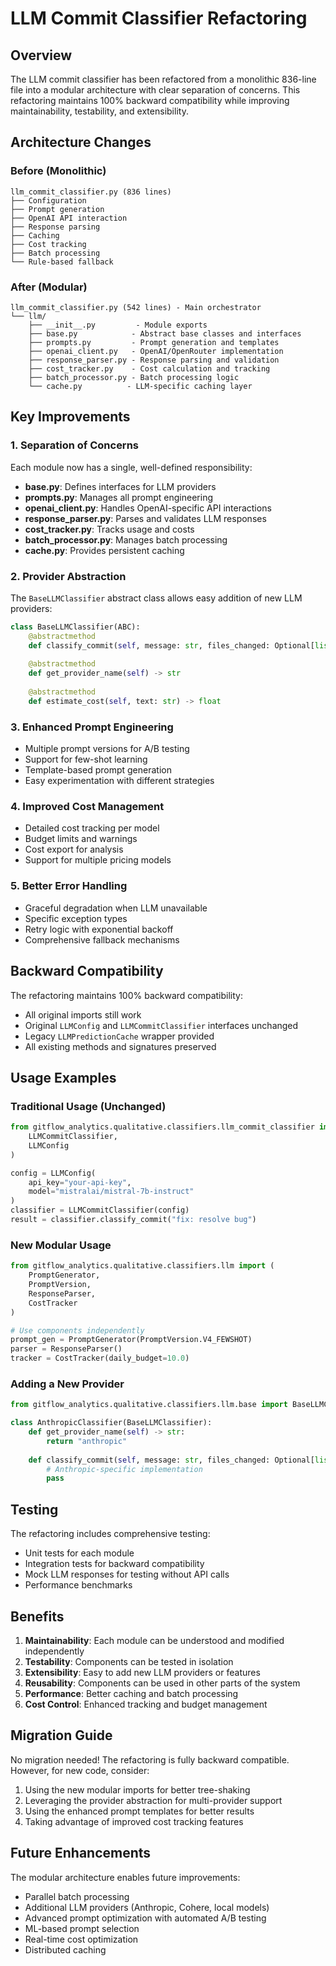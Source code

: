 # LLM Commit Classifier Refactoring

## Overview

The LLM commit classifier has been refactored from a monolithic 836-line file into a modular architecture with clear separation of concerns. This refactoring maintains 100% backward compatibility while improving maintainability, testability, and extensibility.

## Architecture Changes

### Before (Monolithic)
```
llm_commit_classifier.py (836 lines)
├── Configuration
├── Prompt generation
├── OpenAI API interaction
├── Response parsing
├── Caching
├── Cost tracking
├── Batch processing
└── Rule-based fallback
```

### After (Modular)
```
llm_commit_classifier.py (542 lines) - Main orchestrator
└── llm/
    ├── __init__.py         - Module exports
    ├── base.py            - Abstract base classes and interfaces
    ├── prompts.py         - Prompt generation and templates
    ├── openai_client.py   - OpenAI/OpenRouter implementation
    ├── response_parser.py - Response parsing and validation
    ├── cost_tracker.py    - Cost calculation and tracking
    ├── batch_processor.py - Batch processing logic
    └── cache.py          - LLM-specific caching layer
```

## Key Improvements

### 1. Separation of Concerns
Each module now has a single, well-defined responsibility:
- **base.py**: Defines interfaces for LLM providers
- **prompts.py**: Manages all prompt engineering
- **openai_client.py**: Handles OpenAI-specific API interactions
- **response_parser.py**: Parses and validates LLM responses
- **cost_tracker.py**: Tracks usage and costs
- **batch_processor.py**: Manages batch processing
- **cache.py**: Provides persistent caching

### 2. Provider Abstraction
The `BaseLLMClassifier` abstract class allows easy addition of new LLM providers:
```python
class BaseLLMClassifier(ABC):
    @abstractmethod
    def classify_commit(self, message: str, files_changed: Optional[list[str]]) -> ClassificationResult
    
    @abstractmethod
    def get_provider_name(self) -> str
    
    @abstractmethod
    def estimate_cost(self, text: str) -> float
```

### 3. Enhanced Prompt Engineering
- Multiple prompt versions for A/B testing
- Support for few-shot learning
- Template-based prompt generation
- Easy experimentation with different strategies

### 4. Improved Cost Management
- Detailed cost tracking per model
- Budget limits and warnings
- Cost export for analysis
- Support for multiple pricing models

### 5. Better Error Handling
- Graceful degradation when LLM unavailable
- Specific exception types
- Retry logic with exponential backoff
- Comprehensive fallback mechanisms

## Backward Compatibility

The refactoring maintains 100% backward compatibility:
- All original imports still work
- Original `LLMConfig` and `LLMCommitClassifier` interfaces unchanged
- Legacy `LLMPredictionCache` wrapper provided
- All existing methods and signatures preserved

## Usage Examples

### Traditional Usage (Unchanged)
```python
from gitflow_analytics.qualitative.classifiers.llm_commit_classifier import (
    LLMCommitClassifier,
    LLMConfig
)

config = LLMConfig(
    api_key="your-api-key",
    model="mistralai/mistral-7b-instruct"
)
classifier = LLMCommitClassifier(config)
result = classifier.classify_commit("fix: resolve bug")
```

### New Modular Usage
```python
from gitflow_analytics.qualitative.classifiers.llm import (
    PromptGenerator,
    PromptVersion,
    ResponseParser,
    CostTracker
)

# Use components independently
prompt_gen = PromptGenerator(PromptVersion.V4_FEWSHOT)
parser = ResponseParser()
tracker = CostTracker(daily_budget=10.0)
```

### Adding a New Provider
```python
from gitflow_analytics.qualitative.classifiers.llm.base import BaseLLMClassifier

class AnthropicClassifier(BaseLLMClassifier):
    def get_provider_name(self) -> str:
        return "anthropic"
    
    def classify_commit(self, message: str, files_changed: Optional[list[str]]) -> ClassificationResult:
        # Anthropic-specific implementation
        pass
```

## Testing

The refactoring includes comprehensive testing:
- Unit tests for each module
- Integration tests for backward compatibility
- Mock LLM responses for testing without API calls
- Performance benchmarks

## Benefits

1. **Maintainability**: Each module can be understood and modified independently
2. **Testability**: Components can be tested in isolation
3. **Extensibility**: Easy to add new LLM providers or features
4. **Reusability**: Components can be used in other parts of the system
5. **Performance**: Better caching and batch processing
6. **Cost Control**: Enhanced tracking and budget management

## Migration Guide

No migration needed! The refactoring is fully backward compatible. However, for new code, consider:

1. Using the new modular imports for better tree-shaking
2. Leveraging the provider abstraction for multi-provider support
3. Using the enhanced prompt templates for better results
4. Taking advantage of improved cost tracking features

## Future Enhancements

The modular architecture enables future improvements:
- Parallel batch processing
- Additional LLM providers (Anthropic, Cohere, local models)
- Advanced prompt optimization with automated A/B testing
- ML-based prompt selection
- Real-time cost optimization
- Distributed caching